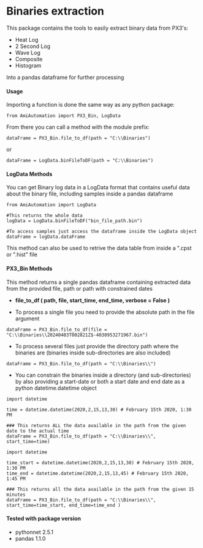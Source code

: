 # Binaries extraction
This package contains the tools to easily extract binary data from PX3's:
* Heat Log
* 2 Second Log
* Wave Log
* Composite
* Histogram

Into a pandas dataframe for further processing  

#### Usage
Importing a function is done the same way as any python package:

```
from AmiAutomation import PX3_Bin, LogData
```

From there you can call a method with the module prefix:

```
dataFrame = PX3_Bin.file_to_df(path = "C:\\Binaries")
```
or
```
dataFrame = LogData.binFileToDF(path = "C:\\Binaries")
```

#### LogData Methods
You can get Binary log data in a LogData format that contains useful data about the binary file, including samples inside a pandas dataframe

```
from AmiAutomation import LogData

#This returns the whole data
logData = LogData.binFileToDF("bin_file_path.bin")

#To access samples just access the dataframe inside the LogData object
dataFrame = logData.dataFrame 
```

This method can also be used to retrive the data table from inside a ".cpst or ".hist" file

#### PX3_Bin Methods
This method returns a single pandas dataframe containing extracted data from the provided
    file, path or path with constrained dates 

* **file_to_df ( path, file, start_time, end_time, verbose = False )**

 *  To process a single file you need to provide the absolute path in the file argument

```
dataFrame = PX3_Bin.file_to_df(file = "C:\\Binaries\\20240403T002821Z$-4038953271967.bin")
```

 * To process several files just provide the directory path where the binaries are (binaries inside sub-directories are also included) 

```
dataFrame = PX3_Bin.file_to_df(path = "C:\\Binaries\\")
```

* You can constrain the binaries inside a directory (and sub-directories) by also providing a start-date or both a start date and end date as a python datetime.datetime object

```
import datetime

time = datetime.datetime(2020,2,15,13,30) # February 15th 2020, 1:30 PM

### This returns ALL the data available in the path from the given date to the actual time
dataFrame = PX3_Bin.file_to_df(path = "C:\\Binaries\\", start_time=time)
```

```
import datetime

time_start = datetime.datetime(2020,2,15,13,30) # February 15th 2020, 1:30 PM
time_end = datetime.datetime(2020,2,15,13,45) # February 15th 2020, 1:45 PM

### This returns all the data available in the path from the given 15 minutes
dataFrame = PX3_Bin.file_to_df(path = "C:\\Binaries\\", start_time=time_start, end_time=time_end )
```

#### Tested with package version
* pythonnet 2.5.1
* pandas 1.1.0